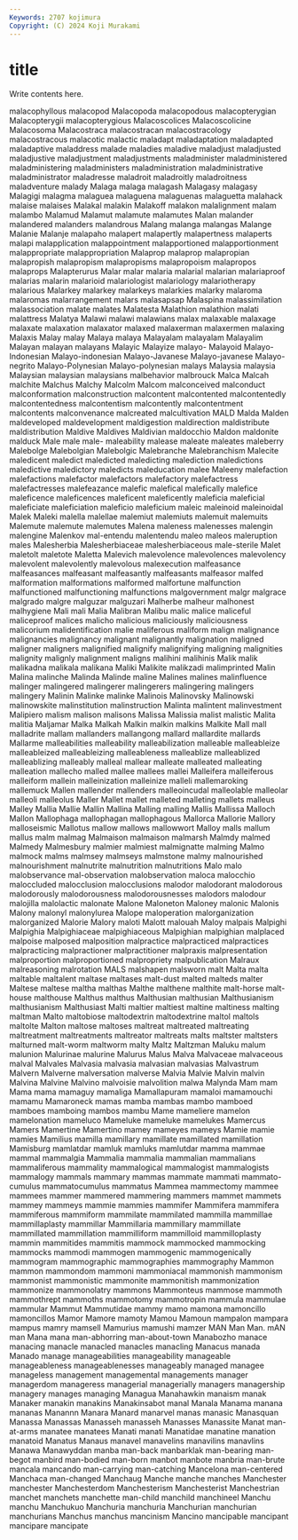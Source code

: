 ```yaml
---
Keywords: 2707 kojimura
Copyright: (C) 2024 Koji Murakami
---
```


# title

Write contents here.



malacophyllous malacopod Malacopoda malacopodous malacopterygian Malacopterygii
malacopterygious Malacoscolices Malacoscolicine Malacosoma Malacostraca malacostracan malacostracology malacostracous malacotic malactic
maladapt maladaptation maladapted maladaptive maladdress malade maladies maladive maladjust maladjusted
maladjustive maladjustment maladjustments maladminister maladministered maladministering maladministers maladministration maladministrative maladministrator
maladresse maladroit maladroitly maladroitness maladventure malady Malaga malaga malagash Malagasy
malagasy Malagigi malagma malaguea malaguena malaguenas malaguetta malahack malaise malaises
Malakal malakin Malakoff malakon malalignment malam malambo Malamud Malamut malamute
malamutes Malan malander malandered malanders malandrous Malang malanga malangas Malange
Malanie Malanje malapaho malapert malapertly malapertness malaperts malapi malapplication malappointment
malapportioned malapportionment malappropriate malappropriation Malaprop malaprop malapropian malapropish malapropism malapropisms
malapropoism malapropos malaprops Malapterurus Malar malar malaria malarial malarian malariaproof
malarias malarin malarioid malariologist malariology malariotherapy malarious Malarkey malarkey malarkeys
malarkies malarky malaroma malaromas malarrangement malars malasapsap Malaspina malassimilation malassociation
malate malates Malatesta Malathion malathion malati malattress Malatya Malawi malawi
malawians malax malaxable malaxage malaxate malaxation malaxator malaxed malaxerman malaxermen
malaxing Malaxis Malay malay Malaya malaya Malayalam malayalam Malayalim Malayan
malayan malayans Malayic Malayize malayo- Malayoid Malayo-Indonesian Malayo-indonesian Malayo-Javanese Malayo-javanese
Malayo-negrito Malayo-Polynesian Malayo-polynesian malays Malaysia malaysia Malaysian malaysian malaysians malbehavior
malbrouck Malca Malcah malchite Malchus Malchy Malcolm Malcom malconceived malconduct
malconformation malconstruction malcontent malcontented malcontentedly malcontentedness malcontentism malcontently malcontentment malcontents
malconvenance malcreated malcultivation MALD Malda Malden maldeveloped maldevelopment maldigestion maldirection
maldistribute maldistribution Maldive Maldives Maldivian maldocchio Maldon maldonite malduck Male
male male- maleability malease maleate maleates maleberry Malebolge Malebolgian Malebolgic
Malebranche Malebranchism Malecite maledicent maledict maledicted maledicting malediction maledictions maledictive
maledictory maledicts maleducation malee Maleeny malefaction malefactions malefactor malefactors malefactory
malefactress malefactresses malefeazance malefic malefical malefically malefice maleficence maleficences maleficent
maleficently maleficia maleficial maleficiate maleficiation maleficio maleficium maleic maleinoid maleinoidal
Malek Maleki malella malellae malemiut malemiuts malemuit malemuits Malemute malemute
malemutes Malena maleness malenesses malengin malengine Malenkov mal-entendu malentendu maleo
maleos maleruption males Malesherbia Malesherbiaceae malesherbiaceous male-sterile Malet maletolt maletote
Maletta Malevich malevolence malevolences malevolency malevolent malevolently malevolous malexecution malfeasance
malfeasances malfeasant malfeasantly malfeasants malfeasor malfed malformation malformations malformed malfortune
malfunction malfunctioned malfunctioning malfunctions malgovernment malgr malgrace malgrado malgre malguzar
malguzari Malherbe malheur malhonest malhygiene Mali mali Malia Malibran Malibu
malic malice maliceful maliceproof malices malicho malicious maliciously maliciousness malicorium
malidentification malie maliferous maliform malign malignance malignancies malignancy malignant malignantly
malignation maligned maligner maligners malignified malignify malignifying maligning malignities malignity
malignly malignment maligns malihini malihinis Malik malik malikadna malikala malikana
Maliki Malikite malikzadi malimprinted Malin Malina malinche Malinda Malinde maline
Malines malines malinfluence malinger malingered malingerer malingerers malingering malingers malingery
Malinin Malinke malinke Malinois Malinovsky Malinowski malinowskite malinstitution malinstruction Malinta
malintent malinvestment Malipiero malism malison malisons Malissa Malissia malist malistic
Malita malitia Maljamar Malka Malkah Malkin malkin malkins Malkite Mall
mall malladrite mallam mallanders mallangong mallard mallardite mallards Mallarme malleabilities
malleability malleabilization malleable malleableize malleableized malleableizing malleableness malleablize malleablized malleablizing
malleably malleal mallear malleate malleated malleating malleation mallecho malled mallee
mallees mallei Malleifera malleiferous malleiform mallein malleinization malleinize malleli mallemaroking
mallemuck Mallen mallender mallenders malleoincudal malleolable malleolar malleoli malleolus Maller
Mallet mallet malleted malleting mallets malleus Malley Mallia Mallie Mallin
Mallina Malling malling Mallis Mallissa Malloch Mallon Mallophaga mallophagan mallophagous
Mallorca Mallorie Mallory malloseismic Mallotus mallow mallows mallowwort Malloy malls
mallum mallus malm malmag Malmaison malmaison malmarsh Malmdy malmed Malmedy
Malmesbury malmier malmiest malmignatte malming Malmo malmock malms malmsey malmseys
malmstone malmy malnourished malnourishment malnutrite malnutrition malnutritions Malo malo malobservance
mal-observation malobservation maloca malocchio maloccluded malocclusion malocclusions malodor malodorant malodorous
malodorously malodorousness malodorousnesses malodors malodour malojilla malolactic malonate Malone Maloneton
Maloney malonic Malonis Malony malonyl malonylurea Malope maloperation malorganization malorganized
Malorie Malory maloti Malott malouah Maloy malpais Malpighi Malpighia Malpighiaceae
malpighiaceous Malpighian malpighian malplaced malpoise malposed malposition malpractice malpracticed malpractices
malpracticing malpractioner malpractitioner malpraxis malpresentation malproportion malproportioned malpropriety malpublication Malraux
malreasoning malrotation MALS malshapen malsworn malt Malta malta maltable maltalent
maltase maltases malt-dust malted malteds malter Maltese maltese maltha malthas
Malthe malthene malthite malt-horse malt-house malthouse Malthus malthus Malthusian malthusian
Malthusianism malthusianism Malthusiast Malti maltier maltiest maltine maltiness malting maltman
Malto maltobiose maltodextrin maltodextrine maltol maltols maltolte Malton maltose maltoses
maltreat maltreated maltreating maltreatment maltreatments maltreator maltreats malts maltster maltsters
malturned malt-worm maltworm malty Maltz Maltzman Maluku malum malunion Malurinae
malurine Malurus Malus Malva Malvaceae malvaceous malval Malvales Malvasia malvasia
malvasian malvasias Malvastrum Malvern Malverne malversation malverse Malvia Malvie Malvin
malvin Malvina Malvine Malvino malvoisie malvolition malwa Malynda Mam mam
Mama mama mamaguy mamaliga Mamallapuram mamaloi mamamouchi mamamu Mamaroneck mamas
mamba mambas mambo mamboed mamboes mamboing mambos mambu Mame mameliere
mamelon mamelonation mameluco Mameluke mameluke mamelukes Mamercus Mamers Mamertine Mamertino
mamey mameyes mameys Mamie mamie mamies Mamilius mamilla mamillary mamillate
mamillated mamillation Mamisburg mamlatdar mamluk mamluks mamlutdar mamma mammae mammal
mammalgia Mammalia mammalia mammalian mammalians mammaliferous mammality mammalogical mammalogist mammalogists
mammalogy mammals mammary mammas mammate mammati mammato-cumulus mammatocumulus mammatus Mammea
mammectomy mammee mammees mammer mammered mammering mammers mammet mammets mammey
mammeys mammie mammies mammifer Mammifera mammifera mammiferous mammiform mammilate mammilated
mammilla mammillae mammillaplasty mammillar Mammillaria mammillary mammillate mammillated mammillation mammilliform
mammilloid mammilloplasty mammin mammitides mammitis mammock mammocked mammocking mammocks mammodi
mammogen mammogenic mammogenically mammogram mammographic mammographies mammography Mammon mammon mammondom
mammoni mammoniacal mammonish mammonism mammonist mammonistic mammonite mammonitish mammonization mammonize
mammonolatry mammons Mammonteus mammose mammoth mammothrept mammoths mammotomy mammotropin mammula
mammulae mammular Mammut Mammutidae mammy mamo mamona mamoncillo mamoncillos Mamor
Mamore mamoty Mamou Mamoun mampalon mampara mampus mamry mamsell Mamurius
mamushi mamzer MAN Man Man. mAN man Mana mana man-abhorring
man-about-town Manabozho manace manacing manacle manacled manacles manacling Manacus manada
Manado manage manageabilities manageability manageable manageableness manageablenesses manageably managed managee
manageless management managemental managements manager managerdom manageress managerial managerially managers
managership managery manages managing Managua Manahawkin manaism manak Manaker manakin
manakins Manakinsabot manal Manala Manama manana mananas Manannn Manara Manard
manarvel manas manasic Manasquan Manassa Manassas Manasseh manasseh Manasses Manassite
Manat man-at-arms manatee manatees Manati manati Manatidae manatine manation manatoid
Manatus Manaus manavel manavelins manavilins manavlins Manawa Manawyddan manba man-back
manbarklak man-bearing man-begot manbird man-bodied man-born manbot manbote manbria man-brute
mancala mancando man-carrying man-catching Mancelona man-centered Manchaca man-changed Manchaug Manche
manche manches Manchester manchester Manchesterdom Manchesterism Manchesterist Manchestrian manchet manchets
manchette man-child manchild manchineel Manchu manchu Manchukuo Manchuria manchuria Manchurian
manchurian manchurians Manchus manchus mancinism Mancino mancipable mancipant mancipare mancipate
